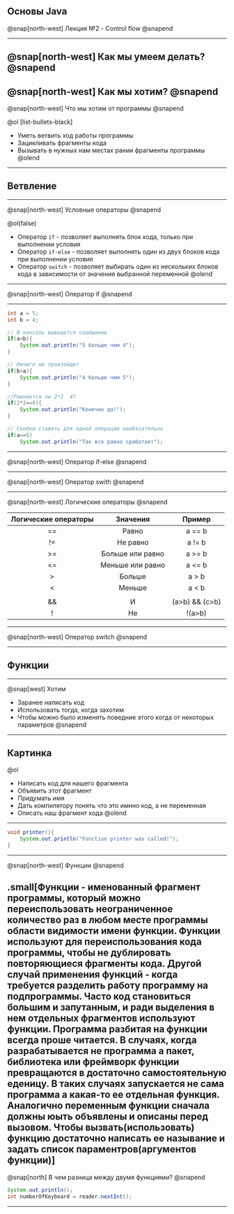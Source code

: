 
## Основы Java


@snap[north-west]
Лекция №2 - Control flow
@snapend

---
@snap[north-west]
Как мы умеем делать?
@snapend
---
@snap[north-west]
Как мы хотим? 
@snapend
---

@snap[north-west]
Что мы хотим от программы
@snapend

@ol [list-bullets-black]
- Уметь ветвить ход работы программы
- Зацикливать фрагменты кода
- Вызывать в нужных нам местах рании фрагменты программы
@olend
---

## Ветвление 

---
@snap[north-west]
Условные операторы
@snapend

@ol(false)
- Оператор `if` - позволяет выполнять блок кода, только при выполнении условия
- Оператор `if-else` - позволяет выполнять один из двух блоков кода при выполнении условия
- Оператор  `switch` - позволяет выбирать один из нескольких блоков кода в зависимости от значения выбранной переменной
@olend

---

@snap[north-west]
Оператор if
@snapend


---

```Java
int a = 5;
int b = 4;

// В консоль выведется сообщение
if(a>b){
	System.out.println("5 больше чем 4");
}

// Ничего не произойдет
if(b>a){
	System.out.println("4 больше чем 5");
}

//Равняется ли 2*2  4?
if(2*2==4){
	System.out.println("Конечно да!");
}

// Скобки ставить для одной операции необязательно
if(a==5)
	System.out.println("Так все равно сработает");

```

---
@snap[north-west]
Оператор if-else
@snapend

---
@snap[north-west]
Оператор swith
@snapend

---
@snap[north-west]
Логические операторы
@snapend


| Логические операторы |     Значения     |      Пример     |
|:--------------------:|:----------------:|:---------------:|
|          ==          |       Равно      |      a == b     |
|          !=          |     Не равно     |      a != b     |
|          >=          | Больше или равно |      a >= b     |
|          <=          | Меньше или равно |      a <= b     |
|           >          |      Больше      |      a > b      |
|           <          |      Меньше      |      a < b      |
|          ||          |        Или       |  (a>b) || (c<d) |
|          &&          |         И        | (a>b) && (c>b)  |
|           !          |        Не        |      !(a>b)     |

---
@snap[north-west]
Оператор switch
@snapend

---

## Функции

---
@snap[west]
Хотим
- Заранее написать код
- Использовать тогда, когда захотим
- Чтобы можно было изменять поведние этого когда от некоторых параметров
@snapend


--- 
Картинка
---

@ol
- Написать код для нашего фрагмента
- Объявить этот фрагмент
- Придумать имя
- Дать компилятору понять что это имнно код, а не переменная
- Описать наш фрагмент кода
@olend

---

```Java
void printer(){
	System.out.println("Function printer was called!");
}
```

---

@snap[north-west]
Функции
@snapend

.small[Функции - именованный фрагмент программы, который можно переиспользовать неограниченное количество раз в любом месте программы области видимости имени функции. Функции используют для переиспользования кода программы, чтобы не дублировать повторяющиеся фрагменты кода. Другой случай применения функций - когда требуется разделить работу программу на подпрограммы. Часто код становиться большим и запутанным, и ради выделения в нем отдельных фрагментов используют функции. Программа разбитая на функции всегда проше читается. В случаях, когда разрабатывается не программа а пакет, библиотека или фреймворк функции превращаются в достаточно самостоятельную еденицу. В таких случаях запускается не сама программа а какая-то ее отдельная функция. Аналогично переменным функции сначала должны юыть объявлены и описаны перед вызовом. Чтобы вызвать(использовать) функцию достаточно написать ее называние и задать список параментров(аргументов функции)]
---

@snap[north]
В чем разница между двумя функциями?
@snapend

```Java
System.out.println();
int numberOfKeyboard = reader.nextInt();
```

---

